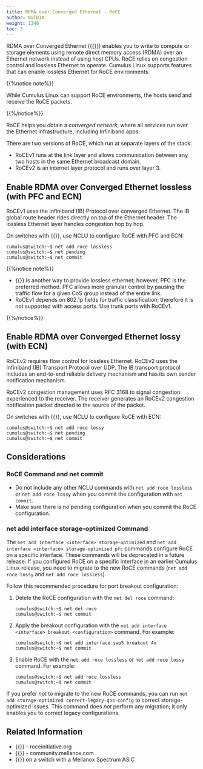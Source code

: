 ```yaml
---
title: RDMA over Converged Ethernet - RoCE
author: NVIDIA
weight: 1340
toc: 3
---
```

RDMA over Converged Ethernet ({{<exlink url="https://en.wikipedia.org/wiki/RDMA_over_Converged_Ethernet" text="RoCE">}}) enables you to write to compute or storage elements using remote direct memory access (RDMA) over an Ethernet network instead of using host CPUs. RoCE relies on congestion control and lossless Ethernet to operate. Cumulus Linux supports features that can enable lossless Ethernet for RoCE environments.

{{%notice note%}}

While Cumulus Linux can support RoCE environments, the hosts send and receive the RoCE packets.

{{%/notice%}}

RoCE helps you obtain a *converged network*, where all services run over the Ethernet infrastructure, including Infiniband apps.

There are two versions of RoCE, which run at separate layers of the stack:

- RoCEv1 runs at the link layer and allows communication between any two hosts in the same Ethernet broadcast domain.
- RoCEv2 is an internet layer protocol and runs over layer 3.

## Enable RDMA over Converged Ethernet lossless (with PFC and ECN)

RoCEv1 uses the Infiniband (IB) Protocol over converged Ethernet. The IB global route header rides directly on top of the Ethernet header. The lossless Ethernet layer handles congestion hop by hop.

On switches with {{<exlink url="https://cumulusnetworks.com/products/hardware-compatibility-list/?asic%5B0%5D=Mellanox%20Spectrum&asic%5B1%5D=Mellanox%20Spectrum_A1" text="Spectrum ASICs">}}, use NCLU to configure RoCE with PFC and ECN:

```
cumulus@switch:~$ net add roce lossless
cumulus@switch:~$ net pending
cumulus@switch:~$ net commit
```

{{%notice note%}}

- {{<link url="Buffer-and-Queue-Management#link-pause" text="Link pause">}} is another way to provide lossless ethernet; however, PFC is the preferred method. PFC allows more granular control by pausing the traffic flow for a given CoS group instead of the entire link.
- RoCEv1 depends on 802.1p fields for traffic classification; therefore it is not supported with access ports. Use trunk ports with RoCEv1.

{{%/notice%}}

## Enable RDMA over Converged Ethernet lossy (with ECN)

RoCEv2 requires flow control for lossless Ethernet. RoCEv2 uses the Infiniband (IB) Transport Protocol over UDP. The IB transport protocol includes an end-to-end reliable delivery mechanism and has its own sender notification mechanism.

RoCEv2 congestion management uses RFC 3168 to signal congestion experienced to the receiver. The receiver generates an RoCEv2 congestion notification packet directed to the source of the packet.

On switches with {{<exlink url="https://cumulusnetworks.com/products/hardware-compatibility-list/?asic%5B0%5D=Mellanox%20Spectrum&asic%5B1%5D=Mellanox%20Spectrum_A1" text="Spectrum ASICs">}}, use NCLU to configure RoCE with ECN:

```
cumulus@switch:~$ net add roce lossy
cumulus@switch:~$ net pending
cumulus@switch:~$ net commit
```

## Considerations

### RoCE Command and net commit

- Do not include any other NCLU commands with `net add roce lossless` or `net add roce lossy` when you commit the configuration with `net commit`.
- Make sure there is no pending configuration when you commit the RoCE configuration.

### net add interface <interface> storage-optimized Command

The `net add interface <interface> storage-optimized` and `net add interface <interface> storage-optimized pfc` commands configure RoCE on a specific interface. These commands will be deprecated in a future release. If you configured RoCE on a specific interface in an earlier Cumulus Linux release, you need to migrate to the new RoCE commands (`net add roce lossy` and `net add roce lossless`).

Follow this recommended procedure for port breakout configuration:

1. Delete the RoCE configuration with the `net del roce` command:

   ```
   cumulus@switch:~$ net del roce
   cumulus@switch:~$ net commit
   ```

2. Apply the breakout configuration with the `net add interface <interface> breakout <configuration>` command. For example:

   ```
   cumulus@switch:~$ net add interface swp5 breakout 4x
   cumulus@switch:~$ net commit
   ```

3. Enable RoCE with the `net add roce lossless` or `net add roce lossy` command. For example:

   ```
   cumulus@switch:~$ net add roce lossless
   cumulus@switch:~$ net commit
   ```

If you prefer *not* to migrate to the new RoCE commands, you can run `net add storage-optimized correct-legacy-qos-config` to correct storage-optimized issues. This command does *not* perform any migration; it only enables you to correct legacy configurations.

## Related Information

- {{<exlink url="http://www.roceinitiative.org/roce-introduction/" text="RoCE introduction">}} - roceinitiative.org
- {{<exlink url="https://community.mellanox.com/s/article/understanding-rocev2-congestion-management" text="RoCEv2 congestion management">}} - community.mellanox.com
- {{<exlink url="https://community.mellanox.com/s/article/lossless-roce-configuration-for-spectrum-based-cumulus-switches-in-dscp-based-qos-mode" text="Configuring RoCE over a DSCP-based lossless network">}} on a switch with a Mellanox Spectrum ASIC
